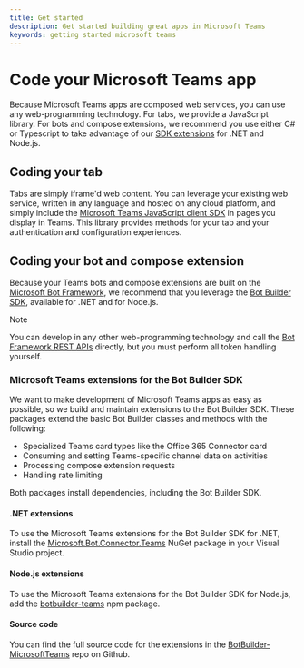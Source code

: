 ```yaml
---
title: Get started
description: Get started building great apps in Microsoft Teams
keywords: getting started microsoft teams
---
```

# Code your Microsoft Teams app

Because Microsoft Teams apps are composed web services, you can use any web-programming technology. For tabs, we provide a JavaScript library. For bots and compose extensions, we recommend you use either C# or Typescript to take advantage of our [SDK extensions](#microsoft-teams-extensions-for-the-bot-builder-sdk) for .NET and Node.js.

## Coding your tab

Tabs are simply iframe'd web content. You can leverage your existing web service, written in any language and hosted on any cloud platform, and simply include the [Microsoft Teams JavaScript client SDK](~/resources/library/client-sdk-javascript) in pages you display in Teams. This library provides methods for your tab and your authentication and configuration experiences.

## Coding your bot and compose extension

Because your Teams bots and compose extensions are built on the [Microsoft Bot Framework](https://dev.botframework.com/), we recommend that you leverage the [Bot Builder SDK](https://docs.microsoft.com/en-us/bot-framework/resources-tools-downloads), available for .NET and for Node.js.

> [!NOTE]
> You can develop in any other web-programming technology and call the [Bot Framework REST APIs](https://docs.microsoft.com/en-us/bot-framework/rest-api/bot-framework-rest-overview) directly, but you must perform all token handling yourself.

### Microsoft Teams extensions for the Bot Builder SDK

We want to make development of Microsoft Teams apps as easy as possible, so we build and maintain extensions to the Bot Builder SDK. These packages extend the basic Bot Builder classes and methods with the following:

* Specialized Teams card types like the Office 365 Connector card
* Consuming and setting Teams-specific channel data on activities
* Processing compose extension requests
* Handling rate limiting

Both packages install dependencies, including the Bot Builder SDK.

#### .NET extensions

To use the Microsoft Teams extensions for the Bot Builder SDK for .NET, install the [Microsoft.Bot.Connector.Teams](https://www.nuget.org/packages/Microsoft.Bot.Connector.Teams) NuGet package in your Visual Studio project.

#### Node.js extensions

To use the Microsoft Teams extensions for the Bot Builder SDK for Node.js, add the [botbuilder-teams](https://www.npmjs.com/package/botbuilder-teams) npm package.

#### Source code

You can find the full source code for the extensions in the [BotBuilder-MicrosoftTeams](https://github.com/OfficeDev/BotBuilder-MicrosoftTeams) repo on Github.

